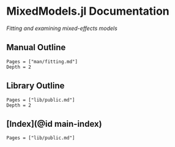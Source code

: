 # MixedModels.jl Documentation

*Fitting and examining mixed-effects models*

## Manual Outline

```@contents
Pages = ["man/fitting.md"]
Depth = 2
```

## Library Outline

```@contents
Pages = ["lib/public.md"]
Depth = 2
```

## [Index](@id main-index)

```@index
Pages = ["lib/public.md"]
```
